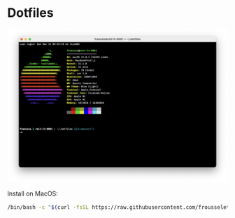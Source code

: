 # Dotfiles

![MacOS Terminal](doc/macos_terminal.png "MacOS Terminal")

Install on MacOS:

```bash
/bin/bash -c "$(curl -fsSL https://raw.githubusercontent.com/frousselet/dotfiles/HEAD/install_macos.sh)"
```
